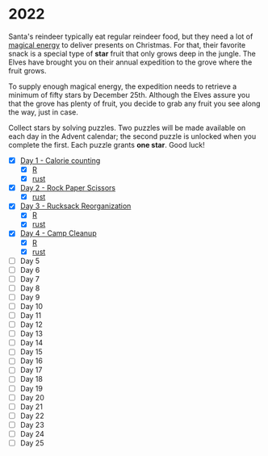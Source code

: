 # 2022

Santa's reindeer typically eat regular reindeer food, but they need a lot of [magical energy](https://adventofcode.com/2018/day/25) to deliver presents on Christmas. For that, their favorite snack is a special type of **star** fruit that only grows deep in the jungle. The Elves have brought you on their annual expedition to the grove where the fruit grows.

To supply enough magical energy, the expedition needs to retrieve a minimum of fifty stars by December 25th. Although the Elves assure you that the grove has plenty of fruit, you decide to grab any fruit you see along the way, just in case.

Collect stars by solving puzzles. Two puzzles will be made available on each day in the Advent calendar; the second puzzle is unlocked when you complete the first. Each puzzle grants **one star**. Good luck!

- [x] [Day 1 - Calorie counting](./01)
  - [x] [R](./01/R)
  - [x] [rust](./01/rust/src/main.rs)
- [x] [Day 2 - Rock Paper Scissors](./02)
  - [x] [rust](./02/rust/src/main.rs)
- [x] [Day 3 - Rucksack Reorganization](./03)
  - [x] [R](./03/R/main.R)
  - [x] [rust](./03/rust/src/main.rs)
- [x] [Day 4 - Camp Cleanup](./04)
  - [x] [R](./04/R/main.R)
  - [x] [rust](./04/rust/src/main.rs)
- [ ] Day 5
- [ ] Day 6
- [ ] Day 7
- [ ] Day 8
- [ ] Day 9
- [ ] Day 10
- [ ] Day 11
- [ ] Day 12
- [ ] Day 13
- [ ] Day 14
- [ ] Day 15
- [ ] Day 16
- [ ] Day 17
- [ ] Day 18
- [ ] Day 19
- [ ] Day 20
- [ ] Day 21
- [ ] Day 22
- [ ] Day 23
- [ ] Day 24
- [ ] Day 25
